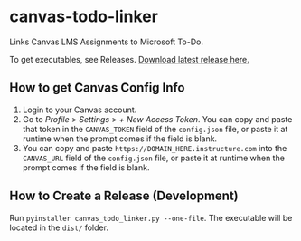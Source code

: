 # canvas-todo-linker
Links Canvas LMS Assignments to Microsoft To-Do.

To get executables, see Releases.
[Download latest release here.](https://github.com/candrewlee14/canvas-todo-linker/releases/latest/download/canvas_todo_linker.exe)

## How to get Canvas Config Info
1. Login to your Canvas account.
2. Go to *Profile* > *Settings* > *+ New Access Token*. You can copy and paste that token in the `CANVAS_TOKEN` field of the `config.json` file, or paste it at runtime when the prompt comes if the field is blank.
3. You can copy and paste `https://DOMAIN_HERE.instructure.com` into the `CANVAS_URL` field of the `config.json` file, or paste it at runtime when the prompt comes if the field is blank.

## How to Create a Release (Development)
Run `pyinstaller canvas_todo_linker.py --one-file`. The executable will be located in the `dist/` folder. 
